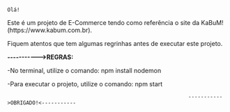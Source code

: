                                                                           Olá!

<p>Este é um projeto de E-Commerce tendo como referência o site da KaBuM! (https://www.kabum.com.br).</p>

<p>Fiquem atentos que tem algumas regrinhas antes de executar este projeto.</p>

<p><strong>----------->REGRAS:</p></strong>
<p>-No terminal, utilize o comando: npm install nodemon </p>
<p>-Para executar o projeto, utilize o comando: npm start</p>


                                                              ----------->OBRIGADO!<-----------
